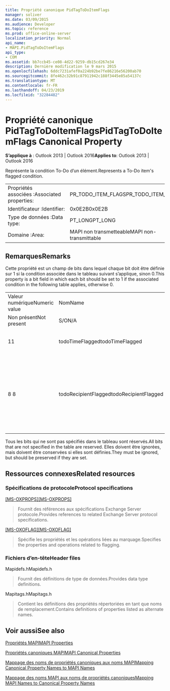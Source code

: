 ```yaml
---
title: Propriété canonique PidTagToDoItemFlags
manager: soliver
ms.date: 03/09/2015
ms.audience: Developer
ms.topic: reference
ms.prod: office-online-server
localization_priority: Normal
api_name:
- MAPI.PidTagToDoItemFlags
api_type:
- COM
ms.assetid: bb7ccb45-ce08-4d22-9259-db15cd267e34
description: Dernière modification le 9 mars 2015
ms.openlocfilehash: 6ddc7231afef0a224b92be7fe86216e56200ab70
ms.sourcegitcommit: 8fe462c32b91c87911942c188f3445e85a54137c
ms.translationtype: MT
ms.contentlocale: fr-FR
ms.lasthandoff: 04/23/2019
ms.locfileid: "32284482"
---
```

# <a name="pidtagtodoitemflags-canonical-property"></a><span data-ttu-id="ac0ef-103">Propriété canonique PidTagToDoItemFlags</span><span class="sxs-lookup"><span data-stu-id="ac0ef-103">PidTagToDoItemFlags Canonical Property</span></span>

  
  
<span data-ttu-id="ac0ef-104">**S’applique à** : Outlook 2013 | Outlook 2016</span><span class="sxs-lookup"><span data-stu-id="ac0ef-104">**Applies to**: Outlook 2013 | Outlook 2016</span></span> 
  
<span data-ttu-id="ac0ef-105">Représente la condition To-Do d’un élément.</span><span class="sxs-lookup"><span data-stu-id="ac0ef-105">Represents a To-Do item's flagged condition.</span></span>
  
|||
|:-----|:-----|
|<span data-ttu-id="ac0ef-106">Propriétés associées :</span><span class="sxs-lookup"><span data-stu-id="ac0ef-106">Associated properties:</span></span>  <br/> |<span data-ttu-id="ac0ef-107">PR_TODO_ITEM_FLAGS</span><span class="sxs-lookup"><span data-stu-id="ac0ef-107">PR_TODO_ITEM_FLAGS</span></span>  <br/> |
|<span data-ttu-id="ac0ef-108">Identificateur :</span><span class="sxs-lookup"><span data-stu-id="ac0ef-108">Identifier:</span></span>  <br/> |<span data-ttu-id="ac0ef-109">0x0E2B</span><span class="sxs-lookup"><span data-stu-id="ac0ef-109">0x0E2B</span></span>  <br/> |
|<span data-ttu-id="ac0ef-110">Type de données :</span><span class="sxs-lookup"><span data-stu-id="ac0ef-110">Data type:</span></span>  <br/> |<span data-ttu-id="ac0ef-111">PT_LONG</span><span class="sxs-lookup"><span data-stu-id="ac0ef-111">PT_LONG</span></span>  <br/> |
|<span data-ttu-id="ac0ef-112">Domaine :</span><span class="sxs-lookup"><span data-stu-id="ac0ef-112">Area:</span></span>  <br/> |<span data-ttu-id="ac0ef-113">MAPI non transmetteable</span><span class="sxs-lookup"><span data-stu-id="ac0ef-113">MAPI non-transmittable</span></span>  <br/> |
   
## <a name="remarks"></a><span data-ttu-id="ac0ef-114">Remarques</span><span class="sxs-lookup"><span data-stu-id="ac0ef-114">Remarks</span></span>

<span data-ttu-id="ac0ef-115">Cette propriété est un champ de bits dans lequel chaque bit doit être définie sur 1 si la condition associée dans le tableau suivant s’applique, sinon 0.</span><span class="sxs-lookup"><span data-stu-id="ac0ef-115">This property is a bit field in which each bit should be set to 1 if the associated condition in the following table applies, otherwise 0.</span></span>
  
||||
|:-----|:-----|:-----|
|<span data-ttu-id="ac0ef-116">Valeur numérique</span><span class="sxs-lookup"><span data-stu-id="ac0ef-116">Numeric value</span></span>  <br/> |<span data-ttu-id="ac0ef-117">Nom</span><span class="sxs-lookup"><span data-stu-id="ac0ef-117">Name</span></span>  <br/> |<span data-ttu-id="ac0ef-118">Description</span><span class="sxs-lookup"><span data-stu-id="ac0ef-118">Description</span></span>  <br/> |
|<span data-ttu-id="ac0ef-119">Non présent</span><span class="sxs-lookup"><span data-stu-id="ac0ef-119">Not present</span></span>  <br/> |<span data-ttu-id="ac0ef-120">S/O</span><span class="sxs-lookup"><span data-stu-id="ac0ef-120">N/A</span></span>  <br/> |<span data-ttu-id="ac0ef-121">Non survolé</span><span class="sxs-lookup"><span data-stu-id="ac0ef-121">Unflagged</span></span>  <br/> |
|<span data-ttu-id="ac0ef-122">1</span><span class="sxs-lookup"><span data-stu-id="ac0ef-122">1</span></span>  <br/> |<span data-ttu-id="ac0ef-123">todoTimeFlagged</span><span class="sxs-lookup"><span data-stu-id="ac0ef-123">todoTimeFlagged</span></span>  <br/> |<span data-ttu-id="ac0ef-124">L’objet est marqué au moment de l’heure</span><span class="sxs-lookup"><span data-stu-id="ac0ef-124">Object is time flagged</span></span>  <br/> |
|<span data-ttu-id="ac0ef-125">8 </span><span class="sxs-lookup"><span data-stu-id="ac0ef-125">8</span></span>  <br/> |<span data-ttu-id="ac0ef-126">todoRecipientFlagged</span><span class="sxs-lookup"><span data-stu-id="ac0ef-126">todoRecipientFlagged</span></span>  <br/> |<span data-ttu-id="ac0ef-127">Ne doit être définie que sur un objet de brouillon de message, ce qui signifie que l’objet est marqué pour les destinataires.</span><span class="sxs-lookup"><span data-stu-id="ac0ef-127">Should only be set on a draft message object, and it means that the object is flagged for recipients.</span></span>  <br/> |
   
<span data-ttu-id="ac0ef-128">Tous les bits qui ne sont pas spécifiés dans le tableau sont réservés.</span><span class="sxs-lookup"><span data-stu-id="ac0ef-128">All bits that are not specified in the table are reserved.</span></span> <span data-ttu-id="ac0ef-129">Elles doivent être ignorées, mais doivent être conservées si elles sont définies.</span><span class="sxs-lookup"><span data-stu-id="ac0ef-129">They must be ignored, but should be preserved if they are set.</span></span>
  
## <a name="related-resources"></a><span data-ttu-id="ac0ef-130">Ressources connexes</span><span class="sxs-lookup"><span data-stu-id="ac0ef-130">Related resources</span></span>

### <a name="protocol-specifications"></a><span data-ttu-id="ac0ef-131">Spécifications de protocole</span><span class="sxs-lookup"><span data-stu-id="ac0ef-131">Protocol specifications</span></span>

<span data-ttu-id="ac0ef-132">[[MS-OXPROPS]](https://msdn.microsoft.com/library/f6ab1613-aefe-447d-a49c-18217230b148%28Office.15%29.aspx)</span><span class="sxs-lookup"><span data-stu-id="ac0ef-132">[[MS-OXPROPS]](https://msdn.microsoft.com/library/f6ab1613-aefe-447d-a49c-18217230b148%28Office.15%29.aspx)</span></span>
  
> <span data-ttu-id="ac0ef-133">Fournit des références aux spécifications Exchange Server protocole.</span><span class="sxs-lookup"><span data-stu-id="ac0ef-133">Provides references to related Exchange Server protocol specifications.</span></span>
    
<span data-ttu-id="ac0ef-134">[[MS-OXOFLAG]](https://msdn.microsoft.com/library/f1e50be4-ed30-4c2a-b5cb-8ff3aaaf9b91%28Office.15%29.aspx)</span><span class="sxs-lookup"><span data-stu-id="ac0ef-134">[[MS-OXOFLAG]](https://msdn.microsoft.com/library/f1e50be4-ed30-4c2a-b5cb-8ff3aaaf9b91%28Office.15%29.aspx)</span></span>
  
> <span data-ttu-id="ac0ef-135">Spécifie les propriétés et les opérations liées au marquage.</span><span class="sxs-lookup"><span data-stu-id="ac0ef-135">Specifies the properties and operations related to flagging.</span></span>
    
### <a name="header-files"></a><span data-ttu-id="ac0ef-136">Fichiers d’en-tête</span><span class="sxs-lookup"><span data-stu-id="ac0ef-136">Header files</span></span>

<span data-ttu-id="ac0ef-137">Mapidefs.h</span><span class="sxs-lookup"><span data-stu-id="ac0ef-137">Mapidefs.h</span></span>
  
> <span data-ttu-id="ac0ef-138">Fournit des définitions de type de données.</span><span class="sxs-lookup"><span data-stu-id="ac0ef-138">Provides data type definitions.</span></span>
    
<span data-ttu-id="ac0ef-139">Mapitags.h</span><span class="sxs-lookup"><span data-stu-id="ac0ef-139">Mapitags.h</span></span>
  
> <span data-ttu-id="ac0ef-140">Contient les définitions des propriétés répertoriées en tant que noms de remplacement.</span><span class="sxs-lookup"><span data-stu-id="ac0ef-140">Contains definitions of properties listed as alternate names.</span></span>
    
## <a name="see-also"></a><span data-ttu-id="ac0ef-141">Voir aussi</span><span class="sxs-lookup"><span data-stu-id="ac0ef-141">See also</span></span>



[<span data-ttu-id="ac0ef-142">Propriétés MAPI</span><span class="sxs-lookup"><span data-stu-id="ac0ef-142">MAPI Properties</span></span>](mapi-properties.md)
  
[<span data-ttu-id="ac0ef-143">Propriétés canoniques MAPI</span><span class="sxs-lookup"><span data-stu-id="ac0ef-143">MAPI Canonical Properties</span></span>](mapi-canonical-properties.md)
  
[<span data-ttu-id="ac0ef-144">Mappage des noms de propriétés canoniques aux noms MAPI</span><span class="sxs-lookup"><span data-stu-id="ac0ef-144">Mapping Canonical Property Names to MAPI Names</span></span>](mapping-canonical-property-names-to-mapi-names.md)
  
[<span data-ttu-id="ac0ef-145">Mappage des noms MAPI aux noms de propriétés canoniques</span><span class="sxs-lookup"><span data-stu-id="ac0ef-145">Mapping MAPI Names to Canonical Property Names</span></span>](mapping-mapi-names-to-canonical-property-names.md)

